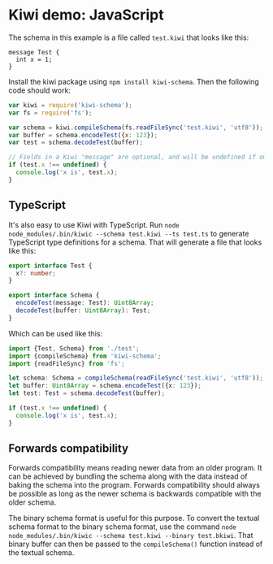 # Kiwi demo: JavaScript

The schema in this example is a file called `test.kiwi` that looks like this:

```
message Test {
  int x = 1;
}
```

Install the kiwi package using `npm install kiwi-schema`.
Then the following code should work:

```js
var kiwi = require('kiwi-schema');
var fs = require('fs');

var schema = kiwi.compileSchema(fs.readFileSync('test.kiwi', 'utf8'));
var buffer = schema.encodeTest({x: 123});
var test = schema.decodeTest(buffer);

// Fields in a Kiwi "message" are optional, and will be undefined if omitted
if (test.x !== undefined) {
  console.log('x is', test.x);
}
```

## TypeScript

It's also easy to use Kiwi with TypeScript.
Run `node node_modules/.bin/kiwic --schema test.kiwi --ts test.ts` to generate TypeScript type definitions for a schema.
That will generate a file that looks like this:

```ts
export interface Test {
  x?: number;
}

export interface Schema {
  encodeTest(message: Test): Uint8Array;
  decodeTest(buffer: Uint8Array): Test;
}
```

Which can be used like this:

```ts
import {Test, Schema} from './test';
import {compileSchema} from 'kiwi-schema';
import {readFileSync} from 'fs';

let schema: Schema = compileSchema(readFileSync('test.kiwi', 'utf8'));
let buffer: Uint8Array = schema.encodeTest({x: 123});
let test: Test = schema.decodeTest(buffer);

if (test.x !== undefined) {
  console.log('x is', test.x);
}
```

## Forwards compatibility

Forwards compatibility means reading newer data from an older program.
It can be achieved by bundling the schema along with the data instead of baking the schema into the program.
Forwards compatibility should always be possible as long as the newer schema is backwards compatible with the older schema.

The binary schema format is useful for this purpose.
To convert the textual schema format to the binary schema format, use the command `node node_modules/.bin/kiwic --schema test.kiwi --binary test.bkiwi`.
That binary buffer can then be passed to the `compileSchema()` function instead of the textual schema.
